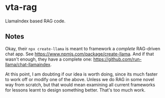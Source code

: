 # vta-rag

LlamaIndex based RAG code.

## Notes

Okay, their `npx create-llama` is meant to framework a _complete_ RAG-driven chat app. See <https://www.npmjs.com/package/create-llama>. And if that wasn't enough, they have a complete one: <https://github.com/run-llama/chat-llamaindex>.

At this point, I am doubting if our idea is worth doing, since its much faster to work off or modify one of the above. Unless we do RAG in some novel way from scratch, but that would mean examining all current frameworks for lessons learnt to design something better. That's too much work.
